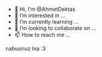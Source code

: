 - 👋 Hi, I’m @AhmetDektas
- 👀 I’m interested in ...
- 🌱 I’m currently learning ...
- 💞️ I’m looking to collaborate on ...
- 📫 How to reach me ...

<!---
AhmetDektas/AhmetDektas is a ✨ special ✨ repository because its `README.md` (this file) appears on your GitHub profile.
You can click the Preview link to take a look at your changes.
--->
nabuonuz lna :3
